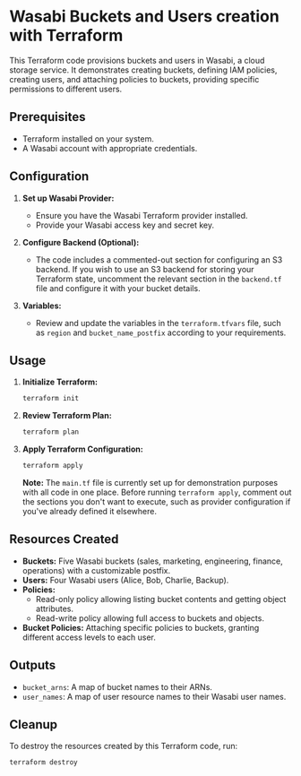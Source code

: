 
# Wasabi Buckets and Users creation with Terraform

This Terraform code provisions buckets and users in Wasabi, a cloud storage service. It demonstrates creating buckets, defining IAM policies, creating users, and attaching policies to buckets, providing specific permissions to different users.

## Prerequisites

- Terraform installed on your system.
- A Wasabi account with appropriate credentials.

## Configuration

1. **Set up Wasabi Provider:**
   - Ensure you have the Wasabi Terraform provider installed.
   - Provide your Wasabi access key and secret key.

2. **Configure Backend (Optional):**
   - The code includes a commented-out section for configuring an S3 backend. If you wish to use an S3 backend for storing your Terraform state, uncomment the relevant section in the `backend.tf` file and configure it with your bucket details.

3. **Variables:**
   - Review and update the variables in the `terraform.tfvars` file, such as `region` and `bucket_name_postfix` according to your requirements.

## Usage

1. **Initialize Terraform:**
   ```bash
   terraform init
   ```

2. **Review Terraform Plan:**
   ```bash
   terraform plan
   ```

3. **Apply Terraform Configuration:**
   ```bash
   terraform apply
   ```

   **Note:** The `main.tf` file is currently set up for demonstration purposes with all code in one place. Before running `terraform apply`, comment out the sections you don't want to execute, such as provider configuration if you've already defined it elsewhere.

## Resources Created

- **Buckets:** Five Wasabi buckets (sales, marketing, engineering, finance, operations) with a customizable postfix.
- **Users:** Four Wasabi users (Alice, Bob, Charlie, Backup).
- **Policies:**
  - Read-only policy allowing listing bucket contents and getting object attributes.
  - Read-write policy allowing full access to buckets and objects.
- **Bucket Policies:** Attaching specific policies to buckets, granting different access levels to each user.

## Outputs

- `bucket_arns`: A map of bucket names to their ARNs.
- `user_names`: A map of user resource names to their Wasabi user names.

## Cleanup

To destroy the resources created by this Terraform code, run:

```bash
terraform destroy
```
